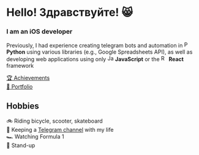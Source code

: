 # Hello! Здравствуйте! 😸

### I am an iOS developer

Previously, I had experience creating telegram bots and automation in <img src="/Technologies/python.ico" alt="Python" width="16"/> **Python** using various libraries (e.g., Google Spreadsheets API), as well as developing web applications using only <img src="/Technologies/javascript.ico" alt="JavaScript" width="16"/> **JavaScript** or the <img src="/Technologies/react.ico" alt="React" width="16"/> **React** framework

[🏆 Achievements](/Achievements/README.md)<br>
[💼 Portfolio](https://github.com/htmlprogrammist?tab=repositories)

## Hobbies

🚲 Riding bicycle, scooter, skateboard<br>
📙 Keeping a [Telegram channel](https://t.me/journaler) with my life<br>
🏎 Watching Formula 1<br>
🎤 Stand-up
